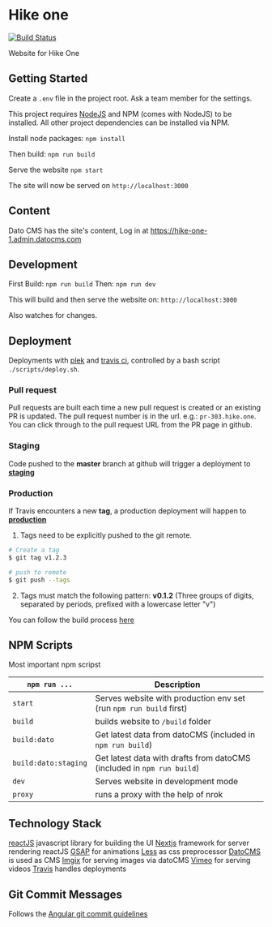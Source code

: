 # Hike one
[![Build Status](https://travis-ci.org/voorhoede/hike-one.svg?branch=master)](https://travis-ci.org/voorhoede/hike-one)

Website for Hike One

## Getting Started

Create a `.env` file in the project root. Ask a team member for the settings.

This project requires [NodeJS](http://nodejs.org/) and NPM (comes with NodeJS) to be installed. All other project dependencies can be installed via NPM.

Install node packages:
`npm install`

Then build:
`npm run build`

Serve the website
`npm start`

The site will now be served on
`http://localhost:3000`

## Content
Dato CMS has the site's content, Log in at https://hike-one-1.admin.datocms.com

## Development

First Build:
`npm run build`
Then:
`npm run dev`

This will build and then serve the website on:
`http://localhost:3000`

Also watches for changes.

## Deployment
Deployments with [plek](https://github.com/voorhoede/plek) and
[travis ci](https://travis-ci.org/), controlled by a bash script
`./scripts/deploy.sh`.

### Pull request
Pull requests are built each time a new pull request is created or an existing
PR is updated. The pull request number is in the url. e.g.: `pr-303.hike.one`.
You can click through to the pull request URL from the PR page in github.

### Staging
 Code pushed to the **master** branch at github will trigger a deployment to
 [**staging**](https://staging.hike.one)

### Production
 If Travis encounters a new **tag**, a production deployment will happen to [**production**](https://hike.one)

 1. Tags need to be explicitly pushed to the git remote.

 ```sh
 # Create a tag
 $ git tag v1.2.3

 # push to remote
 $ git push --tags
 ```

 2.  Tags must match the following pattern:
 **v0.1.2** (Three groups of digits, separated by periods, prefixed with a lowercase letter "v")

 You can follow the build process [here](https://travis-ci.org/voorhoede/hike-one)

## NPM Scripts
Most important npm scripst

`npm run ...` | Description
---|---
`start`| Serves website with production env set (run `npm run build` first)
`build`| builds website to `/build` folder
`build:dato` | Get latest data from datoCMS (included in `npm run build`)
`build:dato:staging` | Get latest data with drafts from datoCMS (included in `npm run build`)
`dev`| Serves website in development mode
`proxy` | runs a proxy with the help of nrok

## Technology Stack
[reactJS](https://facebook.github.io/react/) javascript library for building the UI
[Nextjs](https://github.com/zeit/next.js/) framework for server rendering reactJS
[GSAP](https://greensock.com/) for animations
[Less](http://lesscss.org/) as css preprocessor
[DatoCMS](https://www.datocms.com/) is used as CMS
[Imgix](https://www.imgix.com/) for serving images via datoCMS
[Vimeo](https://vimeo.com/home) for serving videos
[Travis](https://travis-ci.org) handles deployments

## Git Commit Messages

Follows the [Angular git commit guidelines](https://github.com/angular/angular.js/blob/master/CONTRIBUTING.md#-git-commit-guidelines) 


